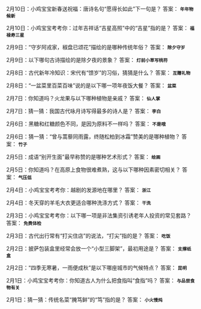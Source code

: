 2月10日：小鸡宝宝新春送祝福：唐诗名句“愿得长如此”下一句是？ 答案： **`年年物候新`**

2月10日：小鸡宝宝考考你：过年吉祥话“吉星高照”中的“吉星”指的是？ 答案： **`福禄寿三星`**

2月9日：“守岁阿戎家，椒盘已颂花”描绘的是哪种传统年俗？ 答案： **`除夕守岁`**

2月9日：以下哪句古诗描绘的是除夕夜的景象？ 答案： **`灯前小草写桃符`**

2月8日：古代新年冷知识：宋代有“馈岁”的习俗，猜猜是什么？ 答案： **`互赠礼物`**

2月8日：“一盆菜里百菜百味”说的是以下哪一项年夜饭大餐？ 答案： **`盆菜`**

2月7日：你知道吗？火龙果与以下哪种植物是亲戚？ 答案： **`仙人掌`**

2月7日：猜一猜：我国古代咏月诗写得最多的诗人是？ 答案： **`李白`**

2月6日：黑糖和红糖颜色不同，是因为原料不一样吗？ 答案： **`不是哦`**

2月6日：猜一猜：“曾与蒿藜同雨露，终随松柏到冰霜”赞美的是哪种植物？ 答案： **`竹子`**

2月5日：成语“别开生面”最早称赞的是哪种艺术形式？ 答案： **`绘画`**

2月5日：你知道吗？在高原上食物很难煮熟，这与以下哪种因素密切相关？ 答案： **`气压低`**

2月4日：小鸡宝宝考考你：越剧的发源地在哪里？ 答案： **`浙江`**

2月4日：冬天穿的羊毛大衣更适合哪种洗涤方式？ 答案： **`干洗`**

2月3日：小鸡宝宝考考你：以下哪一项是非法集资引诱老年人投资的常见套路？ 答案： **`免费体检`**

2月3日：古代出行常有“打尖住店”的说法，“打尖”指的是？ 答案： **`吃饭`**

2月2日：披萨包装盒里经常会放一个“小型三脚架”，最初用途是？ 答案： **`支撑纸盒`**

2月2日：“四季无寒暑，一雨便成秋”是以下哪座城市的气候特点？ 答案： **`昆明`**

2月1日：小鸡宝宝考考你：你知道古人为什么把食指叫“食指”吗？ 答案： **`与品尝食物有关`**

2月1日：猜一猜：传统名菜“腌笃鲜”的“笃”指的是？ 答案： **`小火慢炖`**
